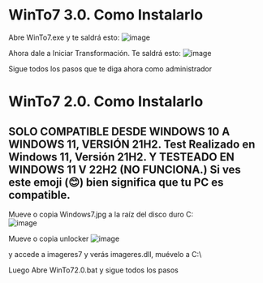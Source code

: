 # WinTo7 3.0. Como Instalarlo

Abre WinTo7.exe y te saldrá esto: ![image](https://user-images.githubusercontent.com/71569318/226740666-575ca5e1-e757-48c8-bed5-aa4f1932fcc4.png)

Ahora dale a Iniciar Transformación. Te saldrá esto: ![image](https://user-images.githubusercontent.com/71569318/226740917-df675ae7-0a2b-4756-81ea-13d20103f97f.png)

Sigue todos los pasos que te diga ahora como administrador




# WinTo7 2.0. Como Instalarlo
## SOLO COMPATIBLE DESDE WINDOWS 10 A WINDOWS 11, VERSIÓN 21H2. Test Realizado en Windows 11, Versión 21H2. Y TESTEADO EN WINDOWS 11 V 22H2 (NO FUNCIONA.) Si ves este emoji (😊) bien significa que tu PC es compatible.

Mueve o copia Windows7.jpg a la raíz del disco duro C:\
![image](https://user-images.githubusercontent.com/71569318/209349678-185bccab-c072-4d0b-be44-b4b91c0754c9.png)




Mueve o copia unlocker
![image](https://user-images.githubusercontent.com/71569318/209351517-30f7c671-cadf-4f58-9282-8719295ce39e.png)


y accede a imageres7 y verás imageres.dll, muévelo a C:\


Luego Abre WinTo72.0.bat y sigue todos los pasos
